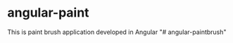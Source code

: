 angular-paint
=============

This is paint brush application developed in Angular
"# angular-paintbrush" 
